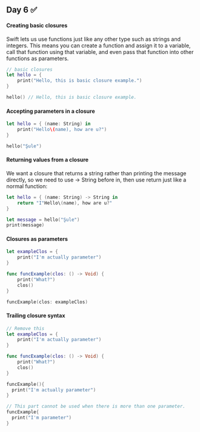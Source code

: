 ## Day 6 :white_check_mark:
#### Creating basic closures
Swift lets us use functions just like any other type such as strings and integers. This means you can create a function and assign it to a variable, call that function using that variable, and even pass that function into other functions as parameters.
```swift
// basic closures
let hello = {
    print("Hello, this is basic closure example.")
}

hello() // Hello, this is basic closure example.
```
#### Accepting parameters in a closure
```swift
let hello = { (name: String) in
    print("Hello\(name), how are u?")
}

hello("Şule")
```
#### Returning values from a closure
We want a closure that returns a string rather than printing the message directly, so we need to use -> String before in, then use return just like a normal function:
```swift
let hello = { (name: String) -> String in
    return "I"Hello\(name), how are u?"
}

let message = hello("Şule")
print(message)
```
#### Closures as parameters
```swift
let exampleClos = { 
    print("I'm actually parameter")
}

func funcExample(clos: () -> Void) {
    print("What?")
    clos()
}

funcExample(clos: exampleClos)
```
#### Trailing closure syntax
```swift
// Remove this 
let exampleClos = { 
    print("I'm actually parameter")
}

func funcExample(clos: () -> Void) {
    print("What?")
    clos()
}

funcExample(){
  print("I'm actually parameter")
}

// This part cannot be used when there is more than one parameter.
funcExample{
  print("I'm parameter")
}
```
